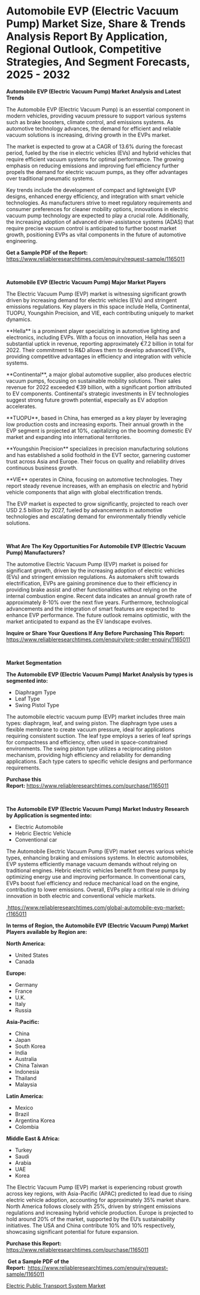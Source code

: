<p><h1>Automobile EVP (Electric Vacuum Pump) Market Size, Share & Trends Analysis Report By Application, Regional Outlook, Competitive Strategies, And Segment Forecasts, 2025 - 2032</h1></p><p><strong>Automobile EVP (Electric Vacuum Pump) Market Analysis and Latest Trends</strong></p>
<p><p>The Automobile EVP (Electric Vacuum Pump) is an essential component in modern vehicles, providing vacuum pressure to support various systems such as brake boosters, climate control, and emissions systems. As automotive technology advances, the demand for efficient and reliable vacuum solutions is increasing, driving growth in the EVPs market.</p><p>The market is expected to grow at a CAGR of 13.6% during the forecast period, fueled by the rise in electric vehicles (EVs) and hybrid vehicles that require efficient vacuum systems for optimal performance. The growing emphasis on reducing emissions and improving fuel efficiency further propels the demand for electric vacuum pumps, as they offer advantages over traditional pneumatic systems.</p><p>Key trends include the development of compact and lightweight EVP designs, enhanced energy efficiency, and integration with smart vehicle technologies. As manufacturers strive to meet regulatory requirements and consumer preferences for cleaner mobility options, innovations in electric vacuum pump technology are expected to play a crucial role. Additionally, the increasing adoption of advanced driver-assistance systems (ADAS) that require precise vacuum control is anticipated to further boost market growth, positioning EVPs as vital components in the future of automotive engineering.</p></p>
<p><strong>Get a Sample PDF of the Report:&nbsp;</strong> <a href="https://www.reliableresearchtimes.com/enquiry/request-sample/1165011?utm_campaign=2714&utm_medium=2&utm_source=Github&utm_content=ia&utm_term=30032025&utm_id=automobile-evp-electric-vacuum-pump">https://www.reliableresearchtimes.com/enquiry/request-sample/1165011</a></p>
<p>&nbsp;</p>
<p><strong>Automobile EVP (Electric Vacuum Pump) Major Market Players</strong></p>
<p><p>The Electric Vacuum Pump (EVP) market is witnessing significant growth driven by increasing demand for electric vehicles (EVs) and stringent emissions regulations. Key players in this space include Hella, Continental, TUOPU, Youngshin Precision, and VIE, each contributing uniquely to market dynamics.</p><p>**Hella** is a prominent player specializing in automotive lighting and electronics, including EVPs. With a focus on innovation, Hella has seen a substantial uptick in revenue, reporting approximately €7.2 billion in total for 2022. Their commitment to R&D allows them to develop advanced EVPs, providing competitive advantages in efficiency and integration with vehicle systems.</p><p>**Continental**, a major global automotive supplier, also produces electric vacuum pumps, focusing on sustainable mobility solutions. Their sales revenue for 2022 exceeded €39 billion, with a significant portion attributed to EV components. Continental's strategic investments in EV technologies suggest strong future growth potential, especially as EV adoption accelerates.</p><p>**TUOPU**, based in China, has emerged as a key player by leveraging low production costs and increasing exports. Their annual growth in the EVP segment is projected at 10%, capitalizing on the booming domestic EV market and expanding into international territories.</p><p>**Youngshin Precision** specializes in precision manufacturing solutions and has established a solid foothold in the EVT sector, garnering customer trust across Asia and Europe. Their focus on quality and reliability drives continuous business growth.</p><p>**VIE** operates in China, focusing on automotive technologies. They report steady revenue increases, with an emphasis on electric and hybrid vehicle components that align with global electrification trends.</p><p>The EVP market is expected to grow significantly, projected to reach over USD 2.5 billion by 2027, fueled by advancements in automotive technologies and escalating demand for environmentally friendly vehicle solutions.</p></p>
<p>&nbsp;</p>
<p><strong>What Are The Key Opportunities For Automobile EVP (Electric Vacuum Pump) Manufacturers?</strong></p>
<p><p>The automotive Electric Vacuum Pump (EVP) market is poised for significant growth, driven by the increasing adoption of electric vehicles (EVs) and stringent emission regulations. As automakers shift towards electrification, EVPs are gaining prominence due to their efficiency in providing brake assist and other functionalities without relying on the internal combustion engine. Recent data indicates an annual growth rate of approximately 8-10% over the next five years. Furthermore, technological advancements and the integration of smart features are expected to enhance EVP performance. The future outlook remains optimistic, with the market anticipated to expand as the EV landscape evolves.</p></p>
<p><strong>Inquire or Share Your Questions If Any Before Purchasing This Report:</strong> <a href="https://www.reliableresearchtimes.com/enquiry/pre-order-enquiry/1165011?utm_campaign=2714&utm_medium=2&utm_source=Github&utm_content=ia&utm_term=30032025&utm_id=automobile-evp-electric-vacuum-pump">https://www.reliableresearchtimes.com/enquiry/pre-order-enquiry/1165011</a></p>
<p>&nbsp;</p>
<p><strong>Market Segmentation</strong></p>
<p><strong>The Automobile EVP (Electric Vacuum Pump) Market Analysis by types is segmented into:</strong></p>
<p><ul><li>Diaphragm Type</li><li>Leaf Type</li><li>Swing Pistol Type</li></ul></p>
<p><p>The automobile electric vacuum pump (EVP) market includes three main types: diaphragm, leaf, and swing piston. The diaphragm type uses a flexible membrane to create vacuum pressure, ideal for applications requiring consistent suction. The leaf type employs a series of leaf springs for compactness and efficiency, often used in space-constrained environments. The swing piston type utilizes a reciprocating piston mechanism, providing high efficiency and reliability for demanding applications. Each type caters to specific vehicle designs and performance requirements.</p></p>
<p><strong>Purchase this Report:&nbsp;</strong><a href="https://www.reliableresearchtimes.com/purchase/1165011?utm_campaign=2714&utm_medium=2&utm_source=Github&utm_content=ia&utm_term=30032025&utm_id=automobile-evp-electric-vacuum-pump">https://www.reliableresearchtimes.com/purchase/1165011</a></p>
<p>&nbsp;</p>
<p><strong>The Automobile EVP (Electric Vacuum Pump) Market Industry Research by Application is segmented into:</strong></p>
<p><ul><li>Electric Automobile</li><li>Hebric Electric Vehicle</li><li>Conventional car</li></ul></p>
<p><p>The Automobile Electric Vacuum Pump (EVP) market serves various vehicle types, enhancing braking and emissions systems. In electric automobiles, EVP systems efficiently manage vacuum demands without relying on traditional engines. Hebric electric vehicles benefit from these pumps by optimizing energy use and improving performance. In conventional cars, EVPs boost fuel efficiency and reduce mechanical load on the engine, contributing to lower emissions. Overall, EVPs play a critical role in driving innovation in both electric and conventional vehicle markets.</p></p>
<p><a href="https://www.reliableresearchtimes.com/global-automobile-evp-market-r1165011?utm_campaign=2714&utm_medium=2&utm_source=Github&utm_content=ia&utm_term=30032025&utm_id=automobile-evp-electric-vacuum-pump">&nbsp;https://www.reliableresearchtimes.com/global-automobile-evp-market-r1165011</a></p>
<p><strong>In terms of Region, the Automobile EVP (Electric Vacuum Pump) Market Players available by Region are:</strong></p>
<p>
    <p> <strong> North America: </strong>
        <ul>
            <li>United States</li>
            <li>Canada</li>
        </ul>
        </p> 
    <p> <strong> Europe: </strong>
        <ul>
            <li>Germany</li>
            <li>France</li>
            <li>U.K.</li>
            <li>Italy</li>
            <li>Russia</li>
        </ul>
        </p> 
    <p> <strong> Asia-Pacific: </strong>
        <ul>
            <li>China</li>
            <li>Japan</li>
            <li>South Korea</li>
            <li>India</li>
            <li>Australia</li>
            <li>China Taiwan</li>
            <li>Indonesia</li>
            <li>Thailand</li>
            <li>Malaysia</li>
        </ul>
        </p> 
    <p> <strong> Latin America: </strong>
        <ul>
            <li>Mexico</li>
            <li>Brazil</li>
            <li>Argentina Korea</li>
            <li>Colombia</li>
        </ul>
        </p> 
    <p> <strong> Middle East & Africa: </strong>
        <ul>
            <li>Turkey</li>
            <li>Saudi</li>
            <li>Arabia</li>
            <li>UAE</li>
            <li>Korea</li>
        </ul>
    </p>
    </p>
<p><p>The Electric Vacuum Pump (EVP) market is experiencing robust growth across key regions, with Asia-Pacific (APAC) predicted to lead due to rising electric vehicle adoption, accounting for approximately 35% market share. North America follows closely with 25%, driven by stringent emissions regulations and increasing hybrid vehicle production. Europe is projected to hold around 20% of the market, supported by the EU’s sustainability initiatives. The USA and China contribute 10% and 10% respectively, showcasing significant potential for future expansion.</p></p>
<p><strong>Purchase this Report: </strong><a href="https://www.reliableresearchtimes.com/purchase/1165011?utm_campaign=2714&utm_medium=2&utm_source=Github&utm_content=ia&utm_term=30032025&utm_id=automobile-evp-electric-vacuum-pump">https://www.reliableresearchtimes.com/purchase/1165011</a></p>
<p>&nbsp;<strong>Get a Sample PDF of the Report:&nbsp;&nbsp;</strong><a href="https://www.reliableresearchtimes.com/enquiry/request-sample/1165011?utm_campaign=2714&utm_medium=2&utm_source=Github&utm_content=ia&utm_term=30032025&utm_id=automobile-evp-electric-vacuum-pump">https://www.reliableresearchtimes.com/enquiry/request-sample/1165011</a></p>
<p><strong></strong></p>
<p><p><a href="https://github.com/nabadeneme/Market-Research-Report-List-1/blob/main/electric-public-transport-system-market.md?utm_campaign=2714&utm_medium=2&utm_source=Github&utm_content=ia&utm_term=30032025&utm_id=automobile-evp-electric-vacuum-pump">Electric Public Transport System Market</a></p></p>